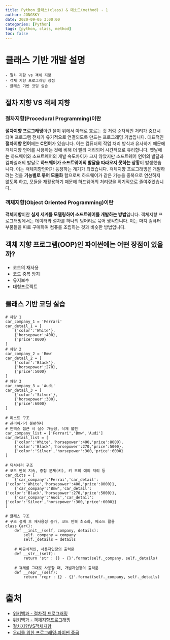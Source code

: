 ```yaml
---
title: Python 클래스(class) & 매소드(method) - 1
author: JONGSKY
date: 2020-09-05 3:00:00
categories: [Python]
tags: [python, class, method]
toc: false
---
```


# 클래스 기반 개발 설명

    - 절차 지향 vs 객체 지향
    - 객체 지향 프로그래밍 장점
    - 클래스 기반 코딩 실습

## 절차 지향 VS 객체 지향

### 절차지향(Procedural Programming)이란

**절차지향 프로그래밍**이란 물이 위에서 아래로 흐르는 것 처럼 순차적인 처리가 중요시 되며 프로그램 전체가 유기적으로 연결되도록 만드는 프로그래밍 기법입니다. 대표적인 **절차지향 언어**에는 **C언어**가 있습니다. 이는 컴퓨터의 작업 처리 방식과 유사하기 때문에 객체지향 언어를 사용하는 것에 비해 더 빨리 처리되어 시간적으로 유리합니다. 옛날에는 하드웨어와 소프트웨어의 개발 속도차이가 크지 않았지만 소프트웨어 언어의 발달과 컴파일러의 발달로 **하드웨어가 소프트웨어의 발달을 따라오지 못하는 상황**이 발생했습니다. 이는 객체지향언어가 등장하는 계기가 되었습니다. 객체지향 프로그래밍은 개발하려는 것을 **기능별로 묶어 모듈화** 함으로써 하드웨어가 같은 기능을 중복으로 연산하지 않도록 하고, 모듈을 재활용하기 때문에 하드웨어의 처리량을 획기적으로 줄여주었습니다.

### 객체지향(Object Oriented Programming)이란

**객체지향**이란 **실제 세계를 모델링하여 소프트웨어를 개발하는 방법**입니다. 객체지향 프로그래밍에서는 데이터와 절차를 하나의 덩어리로 묶어 생각합니다. 이는 마치 컴퓨터 부품들을 따로 구매하여 컴퓨를 조립하는 것과 비슷한 방법입니다.

## 객체 지향 프로그램(OOP)인 파이썬에는 어떤 장점이 있을까?

- 코드의 재사용
- 코드 중복 방지
- 유지보수
- 대형프로젝트

## 클래스 기반 코딩 실습

```
# 차량 1
car_company_1 = 'Ferrari'
car_detail_1 = [
    {'color':'White'},
    {'horsepower':400},
    {'price':8000}
]
# 차량 2
car_company_2 = 'Bmw'
car_detail_2 = [
    {'color':'Black'},
    {'horsepower':270},
    {'price':5000}
]
# 차량 3
car_company_3 = 'Audi'
car_detail_3 = [
    {'color':'Silver'},
    {'horsepower':300},
    {'price':6000}
]
```
```
# 리스트 구조
# 관리하기가 불편하다
# 인덱스 접근 시 실수 가능성, 삭제 불편
car_company_list = ['Ferrari','Bmw','Audi']
car_detail_list = [
    {'color':'White','horsepower':400,'price':8000},
    {'color':'Black','horsepower':270,'price':5000},
    {'color':'Silver','horsepower':300,'price':6000}
]
```
```
# 딕셔너리 구조
# 코드 반복 지속, 중첩 문제(키), 키 조회 예외 처리 등
car_dicts = [
    {'car_company':'Ferrai','car_detail': {'color':'White','horsepower':400,'price':8000}},
    {'car_company':'Bmw','car_detail': {'color':'Black','horsepower':270,'price':5000}},
    {'car_company':'Audi','car_detail': {'color':'Silver','horsepower':300,'price':6000}}
]
```
```
# 클래스 구조
# 구조 설계 후 재사용성 증가, 코드 반복 최소화, 메소드 활용
class Car():
    def __init__(self, company, details):
        self._company = company
        self._details = details
        
    # 비공식적인, 사용자입장의 출력문      
    def __str__(self):
        return 'str : {} - {}'.format(self._company, self._details)
    
    # 객체를 그대로 사용할 때, 개발자입장의 출력문
    def __repr__(self):
        return 'repr : {} - {}'.format(self._company, self._details)
```


# 출처

- [위키백과 - 절차적 프로그래밍](https://ko.wikipedia.org/wiki/%EC%A0%88%EC%B0%A8%EC%A0%81_%ED%94%84%EB%A1%9C%EA%B7%B8%EB%9E%98%EB%B0%8D)
- [위키백과 - 객체지향프로그래밍](https://ko.wikipedia.org/wiki/%EA%B0%9D%EC%B2%B4_%EC%A7%80%ED%96%A5_%ED%94%84%EB%A1%9C%EA%B7%B8%EB%9E%98%EB%B0%8D)
- [절차지향VS객체지향](https://brownbears.tistory.com/407)
- [우리를 위한 프로그래밍:파이썬 중급](https://www.inflearn.com/course/%ED%94%84%EB%A1%9C%EA%B7%B8%EB%9E%98%EB%B0%8D-%ED%8C%8C%EC%9D%B4%EC%8D%AC-%EC%A4%91%EA%B8%89-%EC%9D%B8%ED%94%84%EB%9F%B0-%EC%98%A4%EB%A6%AC%EC%A7%80%EB%84%90)